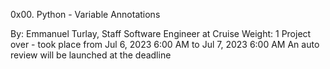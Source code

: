 0x00. Python - Variable Annotations

By: Emmanuel Turlay, Staff Software Engineer at Cruise
Weight: 1
Project over - took place from Jul 6, 2023 6:00 AM to Jul 7, 2023 6:00 AM
An auto review will be launched at the deadline